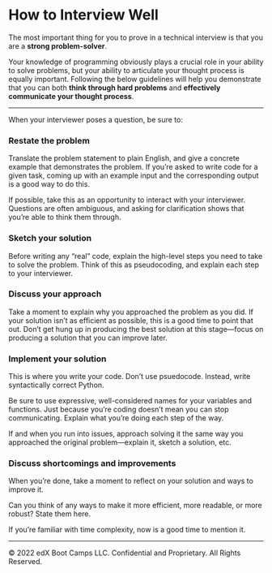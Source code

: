 # How to Interview Well

The most important thing for you to prove in a technical interview is that you are a **strong
problem-solver**.

Your knowledge of programming obviously plays a crucial role in your ability to solve problems,
but your ability to articulate your thought process is equally important. Following the below
guidelines will help you demonstrate that you can both **think through hard problems** and
**effectively communicate your thought process**.

- - -

When your interviewer poses a question, be sure to:

### Restate the problem

Translate the problem statement to plain English, and give a concrete example
that demonstrates the problem. If you’re asked to write code for a given task,
coming up with an example input and the corresponding output is a good way to
do this.

If possible, take this as an opportunity to interact with your interviewer.
Questions are often ambiguous, and asking for clarification shows that you’re able
to think them through.

### Sketch your solution

Before writing any “real” code, explain the high-level steps you need to take to
solve the problem. Think of this as pseudocoding, and explain each step to your
interviewer.

### Discuss your approach

Take a moment to explain why you approached the problem as you did.
If your solution isn’t as efficient as possible, this is a good time to point that out.
Don’t get hung up in producing the best solution at this stage—focus on producing
a solution that you can improve later.

### Implement your solution

This is where you write your code. Don’t use psuedocode. Instead, write syntactically
correct Python.

Be sure to use expressive, well-considered names for your variables and functions.
Just because you’re coding doesn’t mean you can stop communicating. Explain
what you’re doing each step of the way.

If and when you run into issues, approach solving it the same way you approached
the original problem—explain it, sketch a solution, etc.

### Discuss shortcomings and improvements

When you’re done, take a moment to reflect on your solution and ways to improve
it.

Can you think of any ways to make it more efficient, more readable, or more
robust? State them here.

If you’re familiar with time complexity, now is a good time to mention it.

- - -

© 2022 edX Boot Camps LLC. Confidential and Proprietary. All Rights Reserved.
